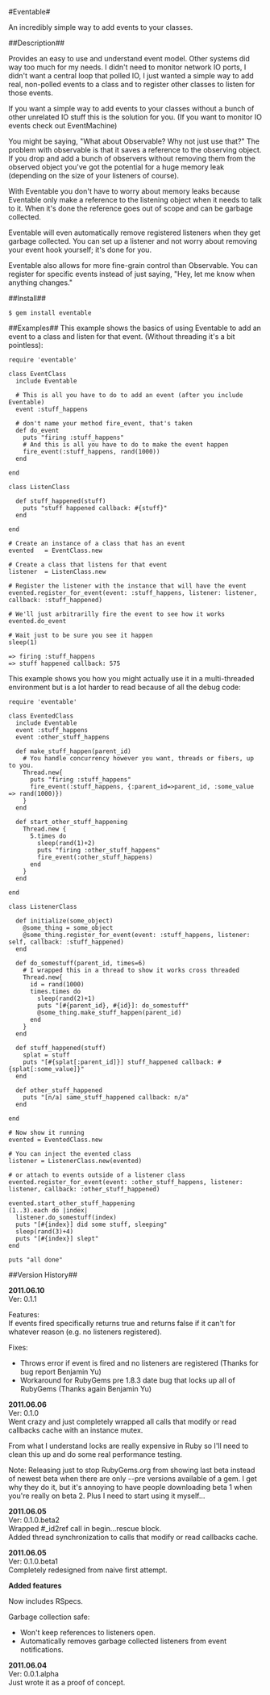 #Eventable#

An incredibly simple way to add events to your classes.

##Description##

Provides an easy to use and understand event model. Other systems did way too much for my needs. I didn't need to monitor network IO ports, I didn't want a central loop that polled IO, I just wanted a simple way to add real, non-polled events to a class and to register other classes to listen for those events.

If you want a simple way to add events to your classes without a bunch of other unrelated IO stuff this is the solution for you. (If you want to monitor IO events check out EventMachine)

You might be saying, "What about Observable? Why not just use that?" The problem with observable is that it saves a reference to the observing object. If you drop and add a bunch of observers without removing them from the observed object you've got the potential for a huge memory leak (depending on the size of your listeners of course).

With Eventable you don't have to worry about memory leaks because Eventable only make a reference to the listening object when it needs to talk to it. When it's done the reference goes out of scope and can be garbage collected. 

Eventable will even automatically remove registered listeners when they get garbage collected. You can set up a listener and not worry about removing your event hook yourself; it's done for you.

Eventable also allows for more fine-grain control than Observable. You can register for specific events instead of just saying, "Hey, let me know when anything changes."

##Install##

`$ gem install eventable`

##Examples##
This example shows the basics of using Eventable to add an event to a class and listen for that event. (Without threading it's a bit pointless):

    require 'eventable'

    class EventClass
      include Eventable
  
      # This is all you have to do to add an event (after you include Eventable)
      event :stuff_happens

      # don't name your method fire_event, that's taken
      def do_event
        puts "firing :stuff_happens"
        # And this is all you have to do to make the event happen
        fire_event(:stuff_happens, rand(1000))
      end
  
    end

    class ListenClass

      def stuff_happened(stuff)
        puts "stuff happened callback: #{stuff}"
      end

    end

    # Create an instance of a class that has an event
    evented   = EventClass.new

    # Create a class that listens for that event
    listener  = ListenClass.new

    # Register the listener with the instance that will have the event
    evented.register_for_event(event: :stuff_happens, listener: listener, callback: :stuff_happened)

    # We'll just arbitrarilly fire the event to see how it works
    evented.do_event

    # Wait just to be sure you see it happen
    sleep(1)

    => firing :stuff_happens
    => stuff happened callback: 575
    
This example shows you how you might actually use it in a multi-threaded environment but is a lot harder to read because of all the debug code:

    require 'eventable'

    class EventedClass
      include Eventable
      event :stuff_happens
      event :other_stuff_happens
  
      def make_stuff_happen(parent_id)
        # You handle concurrency however you want, threads or fibers, up to you.
        Thread.new{
          puts "firing :stuff_happens"
          fire_event(:stuff_happens, {:parent_id=>parent_id, :some_value => rand(1000)})
        }
      end

      def start_other_stuff_happening
        Thread.new {
          5.times do 
            sleep(rand(1)+2)
            puts "firing :other_stuff_happens"
            fire_event(:other_stuff_happens)
          end
        }
      end
  
    end

    class ListenerClass
  
      def initialize(some_object)
        @some_thing = some_object
        @some_thing.register_for_event(event: :stuff_happens, listener: self, callback: :stuff_happened)
      end

      def do_somestuff(parent_id, times=6)
        # I wrapped this in a thread to show it works cross threaded
        Thread.new{
          id = rand(1000)
          times.times do
            sleep(rand(2)+1)
            puts "[#{parent_id}, #{id}]: do_somestuff"
            @some_thing.make_stuff_happen(parent_id)
          end
        }
      end
  
      def stuff_happened(stuff)
        splat = stuff
        puts "[#{splat[:parent_id]}] stuff_happened callback: #{splat[:some_value]}"
      end
  
      def other_stuff_happened
        puts "[n/a] same_stuff_happened callback: n/a"
      end
  
    end

    # Now show it running
    evented = EventedClass.new

    # You can inject the evented class
    listener = ListenerClass.new(evented)

    # or attach to events outside of a listener class
    evented.register_for_event(event: :other_stuff_happens, listener: listener, callback: :other_stuff_happened)

    evented.start_other_stuff_happening
    (1..3).each do |index|
      listener.do_somestuff(index)
      puts "[#{index}] did some stuff, sleeping"
      sleep(rand(3)+4)
      puts "[#{index}] slept"
    end

    puts "all done"



##Version History##

**2011.06.10**  
Ver: 0.1.1  

Features:  
If events fired specifically returns true and returns false if it can't for whatever reason (e.g. no listeners registered).

Fixes:  

* Throws error if event is fired and no listeners are registered (Thanks for bug report Benjamin Yu)
* Workaround for RubyGems pre 1.8.3 date bug that locks up all of RubyGems (Thanks again Benjamin Yu)


**2011.06.06**  
Ver: 0.1.0  
Went crazy and just completely wrapped all calls that modify or read callbacks cache with an instance mutex.

From what I understand locks are really expensive in Ruby so I'll need to clean this up and do some real performance testing.

Note:
Releasing just to stop RubyGems.org from showing last beta instead of newest beta when there are only --pre versions available of a gem. I get why they do it, but it's annoying to have people downloading beta 1 when you're really on beta 2. Plus I need to start using it myself...

**2011.06.05**  
Ver: 0.1.0.beta2  
Wrapped #\_id2ref call in begin...rescue block.  
Added thread synchronization to calls that modify or read callbacks cache.

**2011.06.05**  
Ver: 0.1.0.beta1  
Completely redesigned from naive first attempt.  

**Added features**  

Now includes RSpecs.  

Garbage collection safe:  

* Won't keep references to listeners open.  
* Automatically removes garbage collected listeners from  event notifications.  


**2011.06.04**  
Ver: 0.0.1.alpha  
Just wrote it as a proof of concept.  
